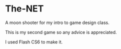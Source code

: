 The-NET
=======

A moon shooter for my intro to game design class.

This is my second game so any advice is appreciated.

I used Flash CS6 to make it.

